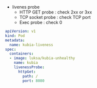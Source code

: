 * livenes probe
  * HTTP GET probe : check 2xx or 3xx
  * TCP socket probe : check TCP port
  * Exec probe : check 0

```yml
apiVersion: v1
kind: Pod
metadata:
  name: kubia-liveness
spec:
  containers:
  - image: luksa/kubia-unhealthy
    name: kubia
    livenessProbe:
      httpGet:
        path: /
        port: 8080
```
